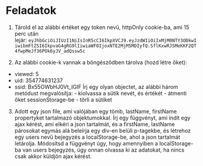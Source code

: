 # **Feladatok**

1. Tárold el az alábbi értéket egy token nevű, httpOnly cookie-ba, ami 15 perc után lejár: `eyJhbGciOiJIUzI1NiIsInR5cCI6IkpXVCJ9.eyJzdWIiOiIxMjM0NTY3ODkwIiwibmFtZSI6IkpvaG4gRG9lIiwiaWF0IjoxNTE2MjM5MDIyfQ.SflKxwRJSMeKKF2QT4fwpMeJf36POk6yJV_adQssw5c`

2. Az alábbi cookie-k vannak a böngésződben tárolva (hozd létre őket):
- viewed: 5
- uid: 354774631237
- ssid: Bx55OWbHJ0Vt_IGIF
Írj egy olyan objectet, az alábbi három metódust megvalósítja: - kiolvassa a sütik nevét, és értékét - átmenti őket sessionStorage-be - törli a sütiket

3. Adott egy json file, ami valójában egy tömb, lastName, firstName propertyket tartalmazó objektumokkal.
Írj egy függvényt, ami indít egy ajax kérést, ami elkéri a json tartalmát, és a firstName, lastName párosokat egymás alá beleírja egy div-en belüli p-tagekbe, és létrehoz egy users nevű bejegyzés a localStorage-be, ahol a json tartalmát letárolja.
Módosítsd a függvényt úgy, hogy amennyiben a localStorage-ba van users bejegyzés, úgy onnan olvassa ki az adatokat, ha nincs csak akkor küldjön ajax kérést.